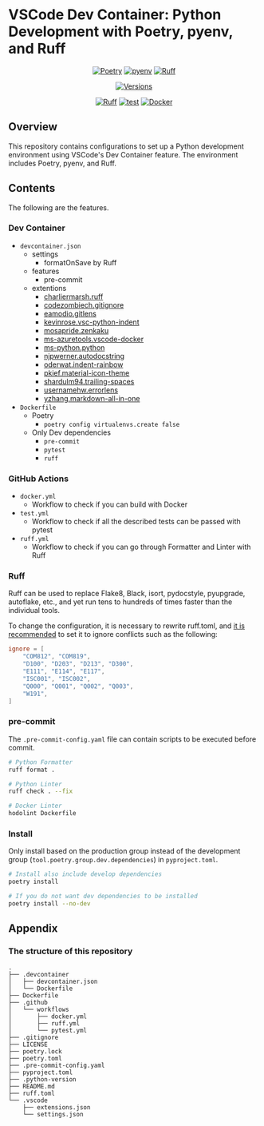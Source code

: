 # VSCode Dev Container: Python Development with Poetry, pyenv, and Ruff

<div align="center">

[![Poetry](https://img.shields.io/endpoint?url=https://python-poetry.org/badge/v0.json)](https://python-poetry.org/)
[![pyenv](https://img.shields.io/badge/-pyenv-blue.svg)]()
[![Ruff](https://img.shields.io/endpoint?url=https://raw.githubusercontent.com/astral-sh/ruff/main/assets/badge/v2.json)](https://github.com/astral-sh/ruff)

[![Versions](https://img.shields.io/badge/python-3.8%20|%203.9%20|%203.10%20|%203.11%20|%203.12%20-blue.svg)](https://github.com/a5chin/python-poetry)

[![Ruff](https://github.com/a5chin/python-poetry/actions/workflows/ruff.yml/badge.svg)](https://github.com/a5chin/python-poetry/actions/workflows/ruff.yml)
[![test](https://github.com/a5chin/python-poetry/actions/workflows/test.yml/badge.svg)](https://github.com/a5chin/python-poetry/actions/workflows/test.yml)
[![Docker](https://github.com/a5chin/python-poetry/actions/workflows/docker.yml/badge.svg)](https://github.com/a5chin/python-poetry/actions/workflows/docker.yml)

</div>

## Overview
This repository contains configurations to set up a Python development environment using VSCode's Dev Container feature.
The environment includes Poetry, pyenv, and Ruff.

## Contents
The following are the features.

### Dev Container
- `devcontainer.json`
  - settings
    - formatOnSave by Ruff
  - features
    - pre-commit
  - extentions
    - [charliermarsh.ruff](https://marketplace.visualstudio.com/items?itemName=charliermarsh.ruff)
    - [codezombiech.gitignore](https://marketplace.visualstudio.com/items?itemName=codezombiech.gitignore)
    - [eamodio.gitlens](https://marketplace.visualstudio.com/items?itemName=eamodio.gitlens)
    - [kevinrose.vsc-python-indent](https://marketplace.visualstudio.com/items?itemName=kevinrose.vsc-python-indent)
    - [mosapride.zenkaku](https://marketplace.visualstudio.com/items?itemName=mosapride.zenkaku)
    - [ms-azuretools.vscode-docker](https://marketplace.visualstudio.com/items?itemName=ms-azuretools.vscode-docker)
    - [ms-python.python](https://marketplace.visualstudio.com/items?itemName=ms-python.python)
    - [njpwerner.autodocstring](https://marketplace.visualstudio.com/items?itemName=njpwerner.autodocstring)
    - [oderwat.indent-rainbow](https://marketplace.visualstudio.com/items?itemName=oderwat.indent-rainbow)
    - [pkief.material-icon-theme](https://marketplace.visualstudio.com/items?itemName=pkief.material-icon-theme)
    - [shardulm94.trailing-spaces](https://marketplace.visualstudio.com/items?itemName=shardulm94.trailing-spaces)
    - [usernamehw.errorlens](https://marketplace.visualstudio.com/items?itemName=usernamehw.errorlens)
    - [yzhang.markdown-all-in-one](https://marketplace.visualstudio.com/items?itemName=yzhang.markdown-all-in-one)
- `Dockerfile`
  - Poetry
    - `poetry config virtualenvs.create false`
  - Only Dev dependencies
    - `pre-commit`
    - `pytest`
    - `ruff`

### GitHub Actions
- `docker.yml`
  - Workflow to check if you can build with Docker
- `test.yml`
  - Workflow to check if all the described tests can be passed with pytest
- `ruff.yml`
  - Workflow to check if you can go through Formatter and Linter with Ruff

### Ruff
Ruff can be used to replace Flake8, Black, isort, pydocstyle, pyupgrade, autoflake, etc., and yet run tens to hundreds of times faster than the individual tools.

To change the configuration, it is necessary to rewrite ruff.toml, and [it is recommended](https://docs.astral.sh/ruff/formatter/#conflicting-lint-rules) to set it to ignore conflicts such as the following:
```toml
ignore = [
    "COM812", "COM819",
    "D100", "D203", "D213", "D300",
    "E111", "E114", "E117",
    "ISC001", "ISC002",
    "Q000", "Q001", "Q002", "Q003",
    "W191",
]
```

### pre-commit
The `.pre-commit-config.yaml` file can contain scripts to be executed before commit.

```sh
# Python Formatter
ruff format .

# Python Linter
ruff check . --fix

# Docker Linter
hodolint Dockerfile
```

### Install
Only install based on the production group instead of the development group (`tool.poetry.group.dev.dependencies`) in `pyproject.toml`.

```sh
# Install also include develop dependencies
poetry install

# If you do not want dev dependencies to be installed
poetry install --no-dev
```

## Appendix
### The structure of this repository
```
.
├── .devcontainer
│   ├── devcontainer.json
│   └── Dockerfile
├── Dockerfile
├── .github
│   └── workflows
│       ├── docker.yml
│       ├── ruff.yml
│       └── pytest.yml
├── .gitignore
├── LICENSE
├── poetry.lock
├── poetry.toml
├── .pre-commit-config.yaml
├── pyproject.toml
├── .python-version
├── README.md
├── ruff.toml
└── .vscode
    ├── extensions.json
    └── settings.json
```
